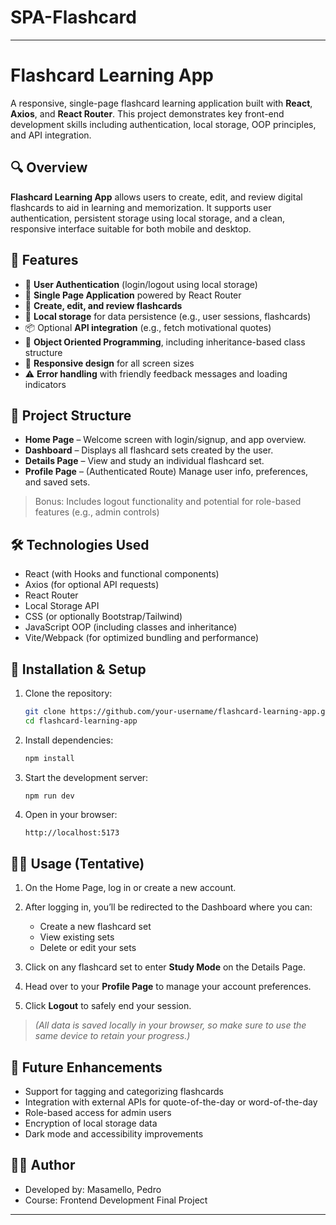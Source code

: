 # SPA-Flashcard

---

# Flashcard Learning App

A responsive, single-page flashcard learning application built with **React**, **Axios**, and **React Router**. This project demonstrates key front-end development skills including authentication, local storage, OOP principles, and API integration.

## 🔍 Overview

**Flashcard Learning App** allows users to create, edit, and review digital flashcards to aid in learning and memorization. It supports user authentication, persistent storage using local storage, and a clean, responsive interface suitable for both mobile and desktop.

## 🚀 Features

* 🔐 **User Authentication** (login/logout using local storage)
* 🔁 **Single Page Application** powered by React Router
* 🧠 **Create, edit, and review flashcards**
* 💾 **Local storage** for data persistence (e.g., user sessions, flashcards)
* 📦 Optional **API integration** (e.g., fetch motivational quotes)
* 🧱 **Object Oriented Programming**, including inheritance-based class structure
* 📱 **Responsive design** for all screen sizes
* ⚠️ **Error handling** with friendly feedback messages and loading indicators

## 📁 Project Structure

* **Home Page** – Welcome screen with login/signup, and app overview.
* **Dashboard** – Displays all flashcard sets created by the user.
* **Details Page** – View and study an individual flashcard set.
* **Profile Page** – (Authenticated Route) Manage user info, preferences, and saved sets.

> Bonus: Includes logout functionality and potential for role-based features (e.g., admin controls)

## 🛠️ Technologies Used

* React (with Hooks and functional components)
* Axios (for optional API requests)
* React Router
* Local Storage API
* CSS (or optionally Bootstrap/Tailwind)
* JavaScript OOP (including classes and inheritance)
* Vite/Webpack (for optimized bundling and performance)

## 🔧 Installation & Setup

1. Clone the repository:

   ```bash
   git clone https://github.com/your-username/flashcard-learning-app.git
   cd flashcard-learning-app
   ```

2. Install dependencies:

   ```bash
   npm install
   ```

3. Start the development server:

   ```bash
   npm run dev
   ```

4. Open in your browser:

   ```
   http://localhost:5173
   ```

## 👨‍🏫 Usage (Tentative)

1. On the Home Page, log in or create a new account.
2. After logging in, you’ll be redirected to the Dashboard where you can:

   * Create a new flashcard set
   * View existing sets
   * Delete or edit your sets
3. Click on any flashcard set to enter **Study Mode** on the Details Page.
4. Head over to your **Profile Page** to manage your account preferences.
5. Click **Logout** to safely end your session.

> *(All data is saved locally in your browser, so make sure to use the same device to retain your progress.)*

## 🧪 Future Enhancements

* Support for tagging and categorizing flashcards
* Integration with external APIs for quote-of-the-day or word-of-the-day
* Role-based access for admin users
* Encryption of local storage data
* Dark mode and accessibility improvements

## 🧑‍💻 Author

* Developed by: Masamello, Pedro
* Course: Frontend Development Final Project

---

